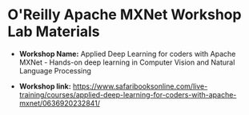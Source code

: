 # O'Reilly Apache MXNet Workshop Lab Materials

* **Workshop Name:** Applied Deep Learning for coders with Apache MXNet - Hands-on deep learning in Computer Vision and Natural Language Processing

* **Workshop link:** https://www.safaribooksonline.com/live-training/courses/applied-deep-learning-for-coders-with-apache-mxnet/0636920232841/


